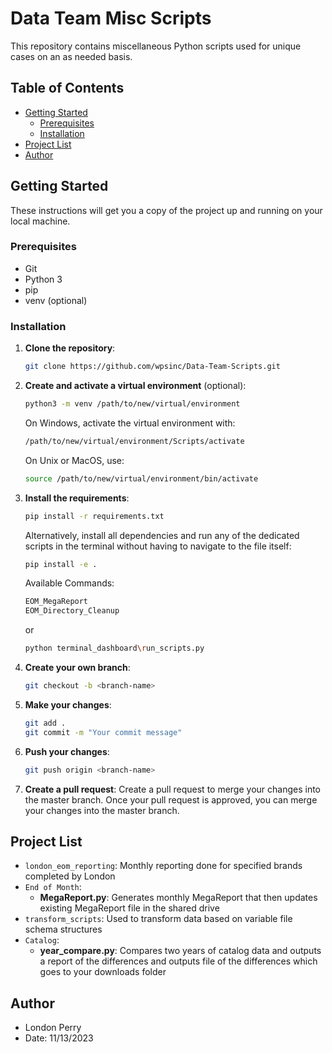 # Data Team Misc Scripts

This repository contains miscellaneous Python scripts used for unique cases on an as needed basis.

## Table of Contents

- [Getting Started](#getting-started)
  - [Prerequisites](#prerequisites)
  - [Installation](#installation)
- [Project List](#project-list)
- [Author](#author)

## Getting Started

These instructions will get you a copy of the project up and running on your local machine.

### Prerequisites

- Git
- Python 3
- pip
- venv (optional)

### Installation

1. **Clone the repository**:

    ```bash
    git clone https://github.com/wpsinc/Data-Team-Scripts.git
    ```

2. **Create and activate a virtual environment** (optional):

    ```bash
    python3 -m venv /path/to/new/virtual/environment
    ```

    On Windows, activate the virtual environment with:

    ```bash
    /path/to/new/virtual/environment/Scripts/activate
    ```

    On Unix or MacOS, use:

    ```bash
    source /path/to/new/virtual/environment/bin/activate
    ```

3. **Install the requirements**:

    ```bash
    pip install -r requirements.txt
    ```

    Alternatively, install all dependencies and run any of the dedicated scripts in the terminal without having to navigate to the file itself:

    ```bash
    pip install -e .
    ```

    Available Commands:

    ```bash
    EOM_MegaReport
    EOM_Directory_Cleanup
    ```

    or

    ```bash
    python terminal_dashboard\run_scripts.py
    ```

4. **Create your own branch**:

    ```bash
    git checkout -b <branch-name>
    ```

5. **Make your changes**:

    ```bash
    git add .
    git commit -m "Your commit message"
    ```

6. **Push your changes**:

    ```bash
    git push origin <branch-name>
    ```

7. **Create a pull request**: Create a pull request to merge your changes into the master branch. Once your pull request is approved, you can merge your changes into the master branch.

## Project List

- `london_eom_reporting`: Monthly reporting done for specified brands completed by London
- `End of Month`: 
    - **MegaReport.py**: Generates monthly MegaReport that then updates existing MegaReport file in the shared drive
- `transform_scripts`: Used to transform data based on variable file schema structures
- `Catalog`:
    - **year_compare.py**: Compares two years of catalog data and outputs a report of the differences and outputs file of the differences which goes to your downloads folder

## Author

- London Perry
- Date: 11/13/2023